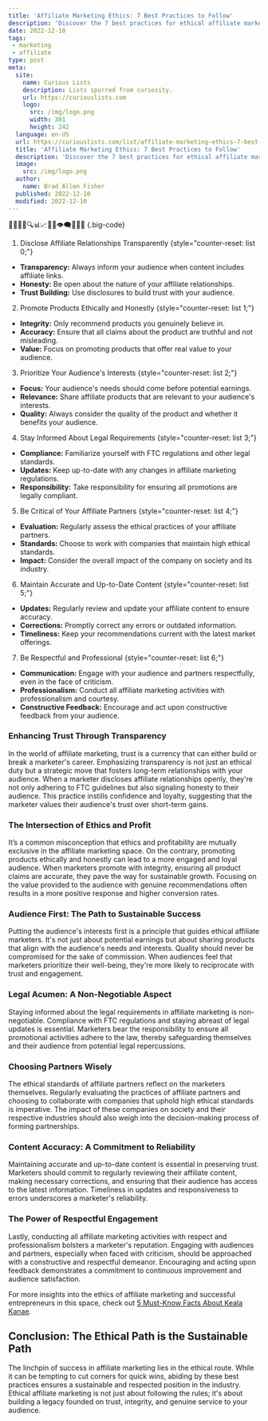 ```yaml
---
title: 'Affiliate Marketing Ethics: 7 Best Practices to Follow'
description: 'Discover the 7 best practices for ethical affiliate marketing. Learn how to navigate the industry with integrity and satisfy your curious mind.'
date: 2022-12-10
tags:
 - marketing
 - affiliate
type: post
meta:
  site:
    name: Curious Lists
    description: Lists spurred from curiosity.
    url: https://curiouslists.com
    logo:
      src: /img/logo.png
      width: 301
      height: 242
  language: en-US
  url: https://curiouslists.com/list/affiliate-marketing-ethics-7-best-practices-to-follow
  title: 'Affiliate Marketing Ethics: 7 Best Practices to Follow'
  description: 'Discover the 7 best practices for ethical affiliate marketing. Learn how to navigate the industry with integrity and satisfy your curious mind.'
  image:
    src: /img/logo.png
  author:
    name: Brad Allen Fisher
  published: 2022-12-10
  modified: 2022-12-10
---
```



👩🏻‍💻🤝🔍📊📈🙌🏽👁️‍🗨️💡🧾✅ {.big-code}

1. Disclose Affiliate Relationships Transparently {style="counter-reset: list 0;"}
  - **Transparency:** Always inform your audience when content includes affiliate links.
  - **Honesty:** Be open about the nature of your affiliate relationships.
  - **Trust Building:** Use disclosures to build trust with your audience.

2. Promote Products Ethically and Honestly {style="counter-reset: list 1;"}
  - **Integrity:** Only recommend products you genuinely believe in.
  - **Accuracy:** Ensure that all claims about the product are truthful and not misleading.
  - **Value:** Focus on promoting products that offer real value to your audience.

3. Prioritize Your Audience's Interests {style="counter-reset: list 2;"}
  - **Focus:** Your audience's needs should come before potential earnings.
  - **Relevance:** Share affiliate products that are relevant to your audience's interests.
  - **Quality:** Always consider the quality of the product and whether it benefits your audience.

4. Stay Informed About Legal Requirements {style="counter-reset: list 3;"}
  - **Compliance:** Familiarize yourself with FTC regulations and other legal standards.
  - **Updates:** Keep up-to-date with any changes in affiliate marketing regulations.
  - **Responsibility:** Take responsibility for ensuring all promotions are legally compliant.

5. Be Critical of Your Affiliate Partners {style="counter-reset: list 4;"}
  - **Evaluation:** Regularly assess the ethical practices of your affiliate partners.
  - **Standards:** Choose to work with companies that maintain high ethical standards.
  - **Impact:** Consider the overall impact of the company on society and its industry.

6. Maintain Accurate and Up-to-Date Content {style="counter-reset: list 5;"}
  - **Updates:** Regularly review and update your affiliate content to ensure accuracy.
  - **Corrections:** Promptly correct any errors or outdated information.
  - **Timeliness:** Keep your recommendations current with the latest market offerings.

7. Be Respectful and Professional {style="counter-reset: list 6;"}
  - **Communication:** Engage with your audience and partners respectfully, even in the face of criticism.
  - **Professionalism:** Conduct all affiliate marketing activities with professionalism and courtesy.
  - **Constructive Feedback:** Encourage and act upon constructive feedback from your audience.

### Enhancing Trust Through Transparency

In the world of affiliate marketing, trust is a currency that can either build or break a marketer's career. Emphasizing transparency is not just an ethical duty but a strategic move that fosters long-term relationships with your audience. When a marketer discloses affiliate relationships openly, they're not only adhering to FTC guidelines but also signaling honesty to their audience. This practice instills confidence and loyalty, suggesting that the marketer values their audience's trust over short-term gains.

### The Intersection of Ethics and Profit

It’s a common misconception that ethics and profitability are mutually exclusive in the affiliate marketing space. On the contrary, promoting products ethically and honestly can lead to a more engaged and loyal audience. When marketers promote with integrity, ensuring all product claims are accurate, they pave the way for sustainable growth. Focusing on the value provided to the audience with genuine recommendations often results in a more positive response and higher conversion rates.

### Audience First: The Path to Sustainable Success

Putting the audience's interests first is a principle that guides ethical affiliate marketers. It's not just about potential earnings but about sharing products that align with the audience's needs and interests. Quality should never be compromised for the sake of commission. When audiences feel that marketers prioritize their well-being, they're more likely to reciprocate with trust and engagement.

### Legal Acumen: A Non-Negotiable Aspect

Staying informed about the legal requirements in affiliate marketing is non-negotiable. Compliance with FTC regulations and staying abreast of legal updates is essential. Marketers bear the responsibility to ensure all promotional activities adhere to the law, thereby safeguarding themselves and their audience from potential legal repercussions.

### Choosing Partners Wisely

The ethical standards of affiliate partners reflect on the marketers themselves. Regularly evaluating the practices of affiliate partners and choosing to collaborate with companies that uphold high ethical standards is imperative. The impact of these companies on society and their respective industries should also weigh into the decision-making process of forming partnerships.

### Content Accuracy: A Commitment to Reliability

Maintaining accurate and up-to-date content is essential in preserving trust. Marketers should commit to regularly reviewing their affiliate content, making necessary corrections, and ensuring that their audience has access to the latest information. Timeliness in updates and responsiveness to errors underscores a marketer's reliability.

### The Power of Respectful Engagement

Lastly, conducting all affiliate marketing activities with respect and professionalism bolsters a marketer's reputation. Engaging with audiences and partners, especially when faced with criticism, should be approached with a constructive and respectful demeanor. Encouraging and acting upon feedback demonstrates a commitment to continuous improvement and audience satisfaction.

For more insights into the ethics of affiliate marketing and successful entrepreneurs in this space, check out [5 Must-Know Facts About Keala Kanae](https://curiouslists.com/list/5-must-know-facts-about-keala-kanae/).

## Conclusion: The Ethical Path is the Sustainable Path

The linchpin of success in affiliate marketing lies in the ethical route. While it can be tempting to cut corners for quick wins, abiding by these best practices ensures a sustainable and respected position in the industry. Ethical affiliate marketing is not just about following the rules; it's about building a legacy founded on trust, integrity, and genuine service to your audience.